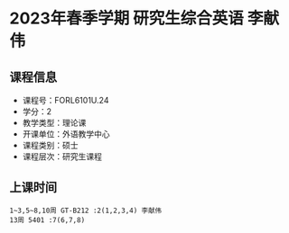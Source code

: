 # 2023年春季学期 研究生综合英语 李献伟






## 课程信息

- 课程号：FORL6101U.24
- 学分：2
- 教学类型：理论课
- 开课单位：外语教学中心
- 课程类别：硕士
- 课程层次：研究生课程

## 上课时间

```
1~3,5~8,10周 GT-B212 :2(1,2,3,4) 李献伟
13周 5401 :7(6,7,8)
```

